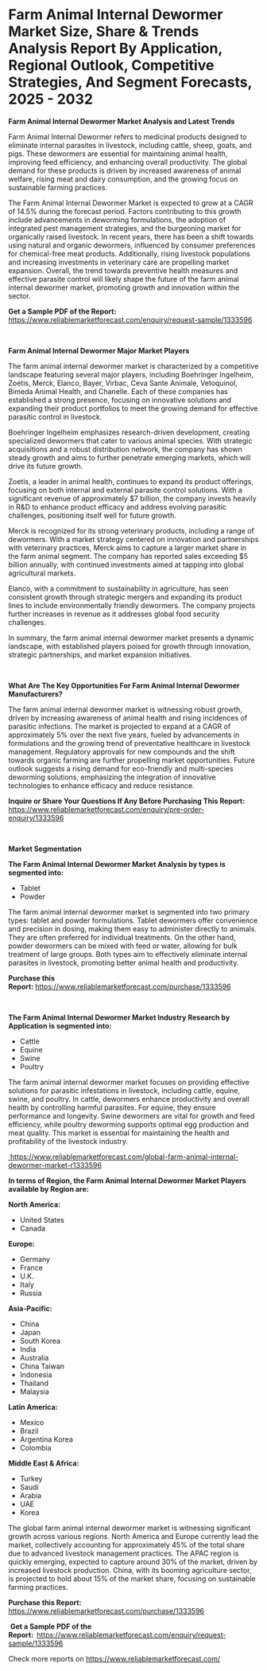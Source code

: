 <p><h1>Farm Animal Internal Dewormer Market Size, Share & Trends Analysis Report By Application, Regional Outlook, Competitive Strategies, And Segment Forecasts, 2025 - 2032</h1></p><p><strong>Farm Animal Internal Dewormer Market Analysis and Latest Trends</strong></p>
<p><p>Farm Animal Internal Dewormer refers to medicinal products designed to eliminate internal parasites in livestock, including cattle, sheep, goats, and pigs. These dewormers are essential for maintaining animal health, improving feed efficiency, and enhancing overall productivity. The global demand for these products is driven by increased awareness of animal welfare, rising meat and dairy consumption, and the growing focus on sustainable farming practices.</p><p>The Farm Animal Internal Dewormer Market is expected to grow at a CAGR of 14.5% during the forecast period. Factors contributing to this growth include advancements in deworming formulations, the adoption of integrated pest management strategies, and the burgeoning market for organically raised livestock. In recent years, there has been a shift towards using natural and organic dewormers, influenced by consumer preferences for chemical-free meat products. Additionally, rising livestock populations and increasing investments in veterinary care are propelling market expansion. Overall, the trend towards preventive health measures and effective parasite control will likely shape the future of the farm animal internal dewormer market, promoting growth and innovation within the sector.</p></p>
<p><strong>Get a Sample PDF of the Report:&nbsp;</strong> <a href="https://www.reliablemarketforecast.com/enquiry/request-sample/1333596?utm_campaign=2333&utm_medium=2&utm_source=Github&utm_content=ia&utm_term=24032025&utm_id=farm-animal-internal-dewormer">https://www.reliablemarketforecast.com/enquiry/request-sample/1333596</a></p>
<p>&nbsp;</p>
<p><strong>Farm Animal Internal Dewormer Major Market Players</strong></p>
<p><p>The farm animal internal dewormer market is characterized by a competitive landscape featuring several major players, including Boehringer Ingelheim, Zoetis, Merck, Elanco, Bayer, Virbac, Ceva Sante Animale, Vetoquinol, Bimeda Animal Health, and Chanelle. Each of these companies has established a strong presence, focusing on innovative solutions and expanding their product portfolios to meet the growing demand for effective parasitic control in livestock.</p><p>Boehringer Ingelheim emphasizes research-driven development, creating specialized dewormers that cater to various animal species. With strategic acquisitions and a robust distribution network, the company has shown steady growth and aims to further penetrate emerging markets, which will drive its future growth.</p><p>Zoetis, a leader in animal health, continues to expand its product offerings, focusing on both internal and external parasite control solutions. With a significant revenue of approximately $7 billion, the company invests heavily in R&D to enhance product efficacy and address evolving parasitic challenges, positioning itself well for future growth.</p><p>Merck is recognized for its strong veterinary products, including a range of dewormers. With a market strategy centered on innovation and partnerships with veterinary practices, Merck aims to capture a larger market share in the farm animal segment. The company has reported sales exceeding $5 billion annually, with continued investments aimed at tapping into global agricultural markets.</p><p>Elanco, with a commitment to sustainability in agriculture, has seen consistent growth through strategic mergers and expanding its product lines to include environmentally friendly dewormers. The company projects further increases in revenue as it addresses global food security challenges.</p><p>In summary, the farm animal internal dewormer market presents a dynamic landscape, with established players poised for growth through innovation, strategic partnerships, and market expansion initiatives.</p></p>
<p>&nbsp;</p>
<p><strong>What Are The Key Opportunities For Farm Animal Internal Dewormer Manufacturers?</strong></p>
<p><p>The farm animal internal dewormer market is witnessing robust growth, driven by increasing awareness of animal health and rising incidences of parasitic infections. The market is projected to expand at a CAGR of approximately 5% over the next five years, fueled by advancements in formulations and the growing trend of preventative healthcare in livestock management. Regulatory approvals for new compounds and the shift towards organic farming are further propelling market opportunities. Future outlook suggests a rising demand for eco-friendly and multi-species deworming solutions, emphasizing the integration of innovative technologies to enhance efficacy and reduce resistance.</p></p>
<p><strong>Inquire or Share Your Questions If Any Before Purchasing This Report:</strong> <a href="https://www.reliablemarketforecast.com/enquiry/pre-order-enquiry/1333596?utm_campaign=2333&utm_medium=2&utm_source=Github&utm_content=ia&utm_term=24032025&utm_id=farm-animal-internal-dewormer">https://www.reliablemarketforecast.com/enquiry/pre-order-enquiry/1333596</a></p>
<p>&nbsp;</p>
<p><strong>Market Segmentation</strong></p>
<p><strong>The Farm Animal Internal Dewormer Market Analysis by types is segmented into:</strong></p>
<p><ul><li>Tablet</li><li>Powder</li></ul></p>
<p><p>The farm animal internal dewormer market is segmented into two primary types: tablet and powder formulations. Tablet dewormers offer convenience and precision in dosing, making them easy to administer directly to animals. They are often preferred for individual treatments. On the other hand, powder dewormers can be mixed with feed or water, allowing for bulk treatment of large groups. Both types aim to effectively eliminate internal parasites in livestock, promoting better animal health and productivity.</p></p>
<p><strong>Purchase this Report:&nbsp;</strong><a href="https://www.reliablemarketforecast.com/purchase/1333596?utm_campaign=2333&utm_medium=2&utm_source=Github&utm_content=ia&utm_term=24032025&utm_id=farm-animal-internal-dewormer">https://www.reliablemarketforecast.com/purchase/1333596</a></p>
<p>&nbsp;</p>
<p><strong>The Farm Animal Internal Dewormer Market Industry Research by Application is segmented into:</strong></p>
<p><ul><li>Cattle</li><li>Equine</li><li>Swine</li><li>Poultry</li></ul></p>
<p><p>The farm animal internal dewormer market focuses on providing effective solutions for parasitic infestations in livestock, including cattle, equine, swine, and poultry. In cattle, dewormers enhance productivity and overall health by controlling harmful parasites. For equine, they ensure performance and longevity. Swine dewormers are vital for growth and feed efficiency, while poultry deworming supports optimal egg production and meat quality. This market is essential for maintaining the health and profitability of the livestock industry.</p></p>
<p><a href="https://www.reliablemarketforecast.com/global-farm-animal-internal-dewormer-market-r1333596?utm_campaign=2333&utm_medium=2&utm_source=Github&utm_content=ia&utm_term=24032025&utm_id=farm-animal-internal-dewormer">&nbsp;https://www.reliablemarketforecast.com/global-farm-animal-internal-dewormer-market-r1333596</a></p>
<p><strong>In terms of Region, the Farm Animal Internal Dewormer Market Players available by Region are:</strong></p>
<p>
    <p> <strong> North America: </strong>
        <ul>
            <li>United States</li>
            <li>Canada</li>
        </ul>
        </p> 
    <p> <strong> Europe: </strong>
        <ul>
            <li>Germany</li>
            <li>France</li>
            <li>U.K.</li>
            <li>Italy</li>
            <li>Russia</li>
        </ul>
        </p> 
    <p> <strong> Asia-Pacific: </strong>
        <ul>
            <li>China</li>
            <li>Japan</li>
            <li>South Korea</li>
            <li>India</li>
            <li>Australia</li>
            <li>China Taiwan</li>
            <li>Indonesia</li>
            <li>Thailand</li>
            <li>Malaysia</li>
        </ul>
        </p> 
    <p> <strong> Latin America: </strong>
        <ul>
            <li>Mexico</li>
            <li>Brazil</li>
            <li>Argentina Korea</li>
            <li>Colombia</li>
        </ul>
        </p> 
    <p> <strong> Middle East & Africa: </strong>
        <ul>
            <li>Turkey</li>
            <li>Saudi</li>
            <li>Arabia</li>
            <li>UAE</li>
            <li>Korea</li>
        </ul>
    </p>
    </p>
<p><p>The global farm animal internal dewormer market is witnessing significant growth across various regions. North America and Europe currently lead the market, collectively accounting for approximately 45% of the total share due to advanced livestock management practices. The APAC region is quickly emerging, expected to capture around 30% of the market, driven by increased livestock production. China, with its booming agriculture sector, is projected to hold about 15% of the market share, focusing on sustainable farming practices.</p></p>
<p><strong>Purchase this Report: </strong><a href="https://www.reliablemarketforecast.com/purchase/1333596?utm_campaign=2333&utm_medium=2&utm_source=Github&utm_content=ia&utm_term=24032025&utm_id=farm-animal-internal-dewormer">https://www.reliablemarketforecast.com/purchase/1333596</a></p>
<p>&nbsp;<strong>Get a Sample PDF of the Report:&nbsp;&nbsp;</strong><a href="https://www.reliablemarketforecast.com/enquiry/request-sample/1333596?utm_campaign=2333&utm_medium=2&utm_source=Github&utm_content=ia&utm_term=24032025&utm_id=farm-animal-internal-dewormer">https://www.reliablemarketforecast.com/enquiry/request-sample/1333596</a></p>
<p><strong></strong></p>
<p>Check more reports on <a href="https://www.reliablemarketforecast.com/?utm_campaign=2333&utm_medium=2&utm_source=Github&utm_content=ia&utm_term=24032025&utm_id=farm-animal-internal-dewormer">https://www.reliablemarketforecast.com/</a></p>